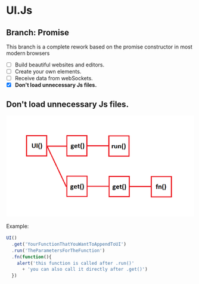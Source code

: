 # UI.Js
## Branch: Promise
This branch is a complete rework based on the promise constructor in most modern browsers
- [ ] Build beautiful websites and editors.
- [ ] Create your own elements.
- [ ] Receive data from webSockets.
- [X] **Don't load unnecessary Js files.**

## Don't load unnecessary Js files.

![Image of javascript](https://raw.githubusercontent.com/Louistwee/UI/master/Untitled.png)

Example:

```javascript
UI()
  .get('YourFunctionThatYouWantToAppendToUI')
  .run('TheParametersForTheFunction')
  .fn(function(){
    alert('this function is called after .run()'
      + 'you can also call it directly after .get()')
  })
```
